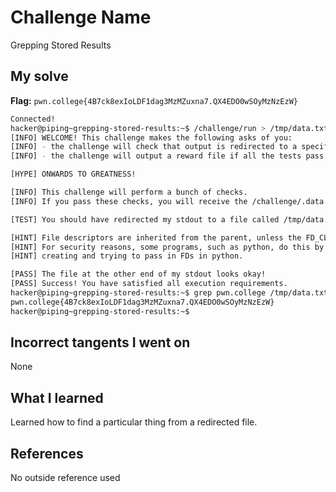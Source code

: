 # Challenge Name
Grepping Stored Results

## My solve
**Flag:** `pwn.college{4B7ck8exIoLDF1dag3MzMZuxna7.QX4EDO0wSOyMzNzEzW}`

```bash
Connected!
hacker@piping~grepping-stored-results:~$ /challenge/run > /tmp/data.txt
[INFO] WELCOME! This challenge makes the following asks of you:
[INFO] - the challenge will check that output is redirected to a specific file path : /tmp/data.txt
[INFO] - the challenge will output a reward file if all the tests pass : /challenge/.data.txt

[HYPE] ONWARDS TO GREATNESS!

[INFO] This challenge will perform a bunch of checks.
[INFO] If you pass these checks, you will receive the /challenge/.data.txt file.

[TEST] You should have redirected my stdout to a file called /tmp/data.txt. Checking...

[HINT] File descriptors are inherited from the parent, unless the FD_CLOEXEC is set by the parent on the file descriptor.
[HINT] For security reasons, some programs, such as python, do this by default in certain cases. Be careful if you are
[HINT] creating and trying to pass in FDs in python.

[PASS] The file at the other end of my stdout looks okay!
[PASS] Success! You have satisfied all execution requirements.
hacker@piping~grepping-stored-results:~$ grep pwn.college /tmp/data.txt
pwn.college{4B7ck8exIoLDF1dag3MzMZuxna7.QX4EDO0wSOyMzNzEzW}
hacker@piping~grepping-stored-results:~$
```
## Incorrect tangents I went on
None

## What I learned
Learned how to find a particular thing from a redirected file.

## References 
No outside reference used